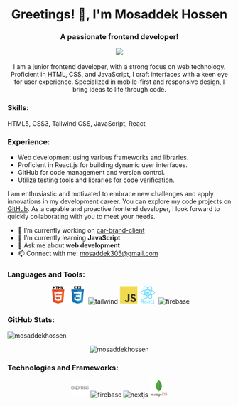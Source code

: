 <!-- GitHub Profile README -->

<h1 align="center">Greetings! 👋, I'm Mosaddek Hossen</h1>
<h3 align="center">A passionate frontend developer!</h3>

<p align="center">
  <img src="https://i.ibb.co/WxsknzR/banner.jpg" />
</p>

<p align="center">I am a junior frontend developer, with a strong focus on web technology. Proficient in HTML, CSS, and JavaScript, I craft interfaces with a keen eye for user experience. Specialized in mobile-first and responsive design, I bring ideas to life through code.</p>

### Skills:

HTML5, CSS3, Tailwind CSS, JavaScript, React

### Experience:

- Web development using various frameworks and libraries.
- Proficient in React.js for building dynamic user interfaces.
- GitHub for code management and version control.
- Utilize testing tools and libraries for code verification.

I am enthusiastic and motivated to embrace new challenges and apply innovations in my development career. You can explore my code projects on [GitHub](https://github.com/MosaddekHossen?tab=repositories). As a capable and proactive frontend developer, I look forward to quickly collaborating with you to meet your needs.

- 🔭 I’m currently working on [car-brand-client](https://brand-shop-client-28f8e.web.app/)
- 🌱 I’m currently learning **JavaScript**
- 💬 Ask me about **web development**
- 📫 Connect with me: [mosaddek305@gmail.com](mailto:mosaddek305@gmail.com)

<h3 align="left">Languages and Tools:</h3>

<p align="center">
  <img src="https://raw.githubusercontent.com/devicons/devicon/master/icons/html5/html5-original-wordmark.svg" alt="html5" width="40" height="40"/>
  <img src="https://raw.githubusercontent.com/devicons/devicon/master/icons/css3/css3-original-wordmark.svg" alt="css3" width="40" height="40"/>
  <img src="https://www.vectorlogo.zone/logos/tailwindcss/tailwindcss-icon.svg" alt="tailwind" width="40" height="40"/>
  <img src="https://raw.githubusercontent.com/devicons/devicon/master/icons/javascript/javascript-original.svg" alt="javascript" width="40" height="40"/>
  <img src="https://raw.githubusercontent.com/devicons/devicon/master/icons/react/react-original-wordmark.svg" alt="react" width="40" height="40"/>
  <img src="https://www.vectorlogo.zone/logos/firebase/firebase-icon.svg" alt="firebase" width="40" height="40"/>
</p>

### GitHub Stats:

<p align="left">
  <img src="https://github-readme-stats.vercel.app/api/top-langs?username=mosaddekhossen&show_icons=true&locale=en&layout=compact" alt="mosaddekhossen" />
</p>
<p align="center">
  <img src="https://github-readme-streak-stats.herokuapp.com/?user=mosaddekhossen" alt="mosaddekhossen" />
</p>

<h3 align="left">Technologies and Frameworks:</h3>

<p align="center">
  <img src="https://raw.githubusercontent.com/devicons/devicon/master/icons/express/express-original-wordmark.svg" alt="express" width="40" height="40"/>
  <img src="https://www.vectorlogo.zone/logos/firebase/firebase-icon.svg" alt="firebase" width="40" height="40"/>
  <img src="https://cdn.worldvectorlogo.com/logos/nextjs-2.svg" alt="nextjs" width="40" height="40"/>
  <img src="https://raw.githubusercontent.com/devicons/devicon/master/icons/mongodb/mongodb-original-wordmark.svg" alt="mongodb" width="40" height="40"/>
</p>
